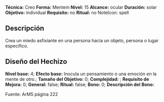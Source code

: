 
**Técnica:** Creo
**Forma:** Mentem
**Nivel:** 15
**Alcance:** ocular 
**Duración:** solar  
**Objetivo:** individual
**Requisito:** no
**Ritual:** no
NoteIcon: spell




## Descripción 
<p>Crea un miedo asfixiante en una persona hacia un objeto, persona o lugar específico.</p>

## Diseño del Hechizo 

**Nivel base:** 4; **Efecto base:** Inocula un pensamiento o una emoción en la mente de otro.;  **Tamaño del **Objetivo:**** 0; **Complejidad:** ; **Requisito de Mejora:** 0; **General:** false; **Ritual:** false; **Bono:** 0; **Descripción del** **Bono:** 

Fuente: ArM5 página 222